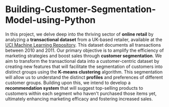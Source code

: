 # Building-Customer-Segmentation-Model-using-Python

In this project, we delve deep into the thriving sector of __online retail__ by analyzing a __transactional dataset__ from a UK-based retailer, available at the [UCI Machine Learning Repository](https://archive.ics.uci.edu/dataset/352/online+retail). This dataset documents all transactions between 2010 and 2011. Our primary objective is to amplify the efficiency of marketing strategies and boost sales through __customer segmentation__. We aim to transform the transactional data into a customer-centric dataset by creating new features that will facilitate the segmentation of customers into distinct groups using the __K-means clustering__ algorithm. This segmentation will allow us to understand the distinct __profiles__ and preferences of different customer groups. Building upon this, we intend to develop a __recommendation system__ that will suggest top-selling products to customers within each segment who haven't purchased those items yet, ultimately enhancing marketing efficacy and fostering increased sales.
